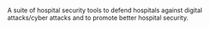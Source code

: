 A suite of hospital security tools to defend hospitals against digital attacks/cyber attacks and to promote better hospital security.

